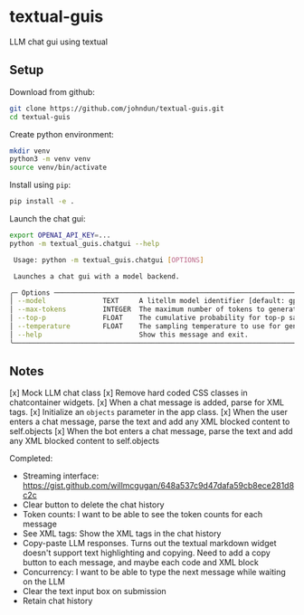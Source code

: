 # textual-guis

LLM chat gui using textual

## Setup

Download from github:

```bash
git clone https://github.com/johndun/textual-guis.git
cd textual-guis
```

Create python environment:

```bash
mkdir venv
python3 -m venv venv
source venv/bin/activate
```

Install using `pip`:

```bash
pip install -e .
```

Launch the chat gui:

```bash
export OPENAI_API_KEY=...
python -m textual_guis.chatgui --help

 Usage: python -m textual_guis.chatgui [OPTIONS]

 Launches a chat gui with a model backend.

╭─ Options ───────────────────────────────────────────────────────────────────────────────────────╮
│ --model              TEXT     A litellm model identifier [default: gpt-4o]                      │
│ --max-tokens         INTEGER  The maximum number of tokens to generate [default: 4096]          │
│ --top-p              FLOAT    The cumulative probability for top-p sampling [default: 1.0]      │
│ --temperature        FLOAT    The sampling temperature to use for generation [default: 0.0]     │
│ --help                        Show this message and exit.                                       │
╰─────────────────────────────────────────────────────────────────────────────────────────────────╯
```

## Notes

[x] Mock LLM chat class
[x] Remove hard coded CSS classes in chatcontainer widgets.
[x] When a chat message is added, parse for XML tags.
    [x] Initialize an `objects` parameter in the app class.
    [x] When the user enters a chat message, parse the text and add any XML blocked content to self.objects
    [x] When the bot enters a chat message, parse the text and add any XML blocked content to self.objects


Completed: 

- Streaming interface: https://gist.github.com/willmcgugan/648a537c9d47dafa59cb8ece281d8c2c
- Clear button to delete the chat history
- Token counts: I want to be able to see the token counts for each message
- See XML tags: Show the XML tags in the chat history
- Copy-paste LLM responses. Turns out the textual markdown widget doesn't support text highlighting and copying. Need to add a copy button to each message, and maybe each code and XML block
- Concurrency: I want to be able to type the next message while waiting on the LLM
- Clear the text input box on submission
- Retain chat history
